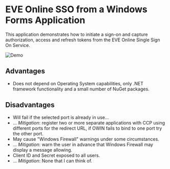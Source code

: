 EVE Online SSO from a Windows Forms Application
===============================================

This application demonstrates how to initiate a sign-on and capture authorization, access and refresh tokens from the EVE Online Single Sign On Service.

![Demo][demo]

## Advantages

 * Does not depend on Operating System capabilities, only .NET framework functionality and a small number of NuGet packages.

## Disadvantages

 * Will fail if the selected port is already in use...
  * ... *Mitigation*: register two or more separate applications with CCP using different ports for the redirect URL, if OWIN fails to bind to one port try the other port.
 * May cause "Windows Firewall" warnings under some circumstances.
  * ... *Mitigation*: warn the user in advance that Windows Firewall may display a message allowing.
 * Client ID and Secret exposed to all users.
  * ... *Mitigation*: None that I can think of.

   [demo]: content/EVESSO.gif
